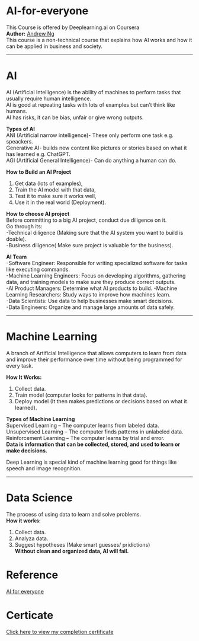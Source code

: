 # AI-for-everyone
This Course is offered by Deeplearning.ai on Coursera  
**Author:** [Andrew Ng](https://www.coursera.org/instructor/andrewng)  
This course is a non-technical course that explains how AI works and how it can be applied in business and society.
____________________________________________________________________________________________________  
# AI  
AI (Artificial Intelligence) is the ability of machines to perform tasks that usually require human intelligence.  
AI is good at repeating tasks with lots of examples but can’t think like humans.  
AI has risks, it can be bias, unfair or give wrong outputs.   

**Types of AI**  
ANI (Artificial narrow intelligence)- These only perform one task e.g. speackers.  
Generative AI- builds new content like pictures or stories based on what it has learned e.g. ChatGPT.  
AGI (Artificial General Intelligence)- Can do anything a human can do.

**How to Build an AI Project**  
1. Get data (lots of examples),
2. Train the AI model with that data,
3. Test it to make sure it works well,
4. Use it in the real world (Deployment).

**How to choose AI project**  
Before committing to a big AI project, conduct due diligence on it.  
Go through its:  
-Technical diligence (Making sure that the AI system you want to build is doable).  
-Business diligence( Make sure project is valuable for the business).  

**AI Team**  
-Software Engineer: Responsible for writing specialized software for tasks like executing commands.  
-Machine Learning Engineers: Focus on developing algorithms, gathering data, and training models to make sure they produce correct outputs.  
-AI Product Managers: Determine what AI products to build.
-Machine Learning Researchers: Study ways to improve how machines learn.  
-Data Scientists: Use data to help businesses make smart decisions.  
-Data Engineers: Organize and manage large amounts of data safely.  
____________________________________________________________________________________________________  
 
# Machine Learning
A branch of Artificial Intelligence that allows computers to learn from data and improve their performance over time without being programmed for every task.  

**How It Works:**  
1. Collect data.  
2. Train model (computer looks for patterns in that data).   
3. Deploy model (It then makes predictions or decisions based on what it learned).  

**Types of Machine Learning**  
Supervised Learning – The computer learns from labeled data.  
Unsupervised Learning – The computer finds patterns in unlabeled data.  
Reinforcement Learning – The computer learns by trial and error.  
**Data is information that can be collected, stored, and used to learn or make decisions.**   

Deep Learning is special kind of machine learning good for things like speech and image recognition.  
____________________________________________________________________________________________________  
# Data Science  
The process of using data to learn and solve problems.  
**How it works:**  
1. Collect data.
2. Analyza data.
3. Suggest hypotheses (Make smart guesses/ pridictions)  
**Without clean and organized data, AI will fail.**

# Reference
[AI for everyone](https://www.coursera.org/programs/advanced-digital-skills-5a-cpt-july2025-fs5qr/learn/ai-for-everyone?source=search)  

# Certicate  
[Click here to view my completion certificate](https://coursera.org/share/50a6011bd051d43b7db0686f9335e544)
